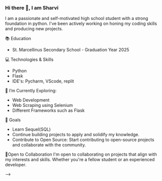### Hi there 👋, I am Sharvi

I am a passionate and self-motivated high school student with a strong foundation in python. I've been actively working on honing my coding skills and producing new projects.

📚 Education
- St. Marcellinus Secondary School - Graduation Year 2025

💻 Technologies & Skills
- Python
- Flask
- IDE's: Pycharm, VScode, replit

🌱 I’m Currently Exploring:
- Web Development
- Web Scraping using Selenium 
- Different Frameworks such as Flask

🎯 Goals
- Learn Sequel(SQL)
- Continue building projects to apply and solidify my knowledge.
- Contribute to Open Source: Start contributing to open-source projects and collaborate with the community.

🤝Open to Collaboration
I'm open to collaborating on projects that align with my interests and skills. Whether you're a fellow student or an experienced developer.


-->
